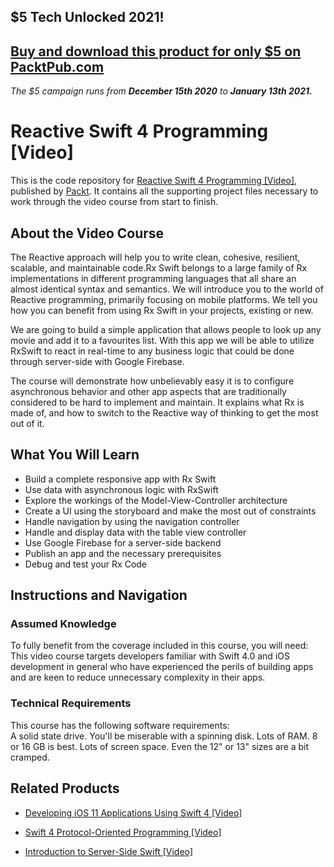## $5 Tech Unlocked 2021!
[Buy and download this product for only $5 on PacktPub.com](https://www.packtpub.com/)
-----
*The $5 campaign         runs from __December 15th 2020__ to __January 13th 2021.__*

# Reactive Swift 4 Programming [Video]
This is the code repository for [Reactive Swift 4 Programming [Video]](https://www.packtpub.com/application-development/reactive-swift-4-programming-video?utm_source=github&utm_medium=repository&utm_campaign=9781787124745), published by [Packt](https://www.packtpub.com/?utm_source=github). It contains all the supporting project files necessary to work through the video course from start to finish.
## About the Video Course
The Reactive approach will help you to write clean, cohesive, resilient, scalable, and maintainable code.Rx Swift belongs to a large family of Rx implementations in different programming languages that all share an almost identical syntax and semantics. We will introduce you to the world of Reactive programming, primarily focusing on mobile platforms. We tell you how you can benefit from using Rx Swift in your projects, existing or new.

We are going to build a simple application that allows people to look up any movie and add it to a favourites list. With this app we will be able to utilize RxSwift to react in real-time to any business logic that could be done through server-side with Google Firebase.

The course will demonstrate how unbelievably easy it is to configure asynchronous behavior and other app aspects that are traditionally considered to be hard to implement and maintain. It explains what Rx is made of, and how to switch to the Reactive way of thinking to get the most out of it.

<H2>What You Will Learn</H2>
<DIV class=book-info-will-learn-text>
<UL>
<LI>Build a complete responsive app with Rx Swift 
<LI>Use data with asynchronous logic with RxSwift 
<LI>Explore the workings of the Model-View-Controller architecture 
<LI>Create a UI using the storyboard and make the most out of constraints 
<LI>Handle navigation by using the navigation controller 
<LI>Handle and display data with the table view controller 
<LI>Use Google Firebase for a server-side backend 
<LI>Publish an app and the necessary prerequisites 
<LI>Debug and test your Rx Code </LI></UL></DIV>

## Instructions and Navigation
### Assumed Knowledge
To fully benefit from the coverage included in this course, you will need:<br/>
This video course targets developers familiar with Swift 4.0 and iOS development in general who have experienced the perils of building apps and are keen to reduce unnecessary complexity in their apps.
### Technical Requirements
This course has the following software requirements:<br/>
A solid state drive. You'll be miserable with a spinning disk.
Lots of RAM. 8 or 16 GB is best.
Lots of screen space. Even the 12" or 13" sizes are a bit cramped.

## Related Products
* [Developing iOS 11 Applications Using Swift 4 [Video]](https://www.packtpub.com/application-development/developing-ios-11-applications-using-swift-4-video?utm_source=github&utm_medium=repository&utm_campaign=9781788393546)

* [Swift 4 Protocol-Oriented Programming [Video]](https://www.packtpub.com/application-development/swift-4-protocol-oriented-programming-video?utm_source=github&utm_medium=repository&utm_campaign=9781788995160)

* [Introduction to Server-Side Swift [Video]](https://www.packtpub.com/application-development/introduction-server-side-swift-video?utm_source=github&utm_medium=repository&utm_campaign=9781788620222)

